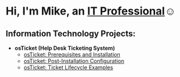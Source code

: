 <h1>Hi, I'm Mike, an <a href="http://linkedin.com/in/mike-allen-28b6ba262">IT Professional</a>☺</h1> 

<h2> Information Technology Projects:</h2>

- <b>osTicket (Help Desk Ticketing System)</b>
  - [osTicket: Prerequisites and Installation](https://github.com/1609mike/OSTicket-Prereqs)
  - [osTicket: Post-Installation Configuration](https://github.com/1609mike/Post-install-config)
  - [osTicket: Ticket Lifecycle Examples](https://github.com/1609mike/Ticket-Lifecycle)
